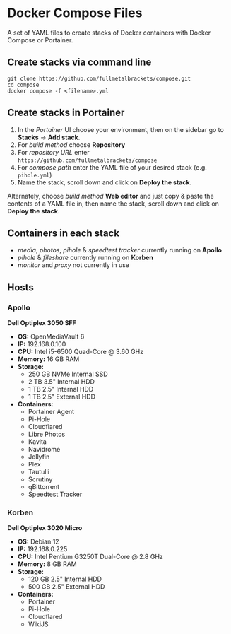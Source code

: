 # Docker Compose Files

A set of YAML files to create stacks of Docker containers with Docker Compose or Portainer.

## Create stacks via command line

```
git clone https://github.com/fullmetalbrackets/compose.git
cd compose
docker compose -f <filename>.yml
```

## Create stacks in Portainer

1. In the _Portainer_ UI choose your environment, then on the sidebar go to **Stacks** -> **Add stack**.
2. For _build method_ choose **Repository**
3. For _repository URL_ enter `https://github.com/fullmetalbrackets/compose`
4. For _compose path_ enter the YAML file of your desired stack (e.g. `pihole.yml`)
5. Name the stack, scroll down and click on **Deploy the stack**.

Alternately, choose _build method_ **Web editor** and just copy & paste the contents of a YAML file in, then name the stack, scroll down and click on **Deploy the stack**.

## Containers in each stack

- _media_, _photos_, _pihole_ & _speedtest tracker_ currently running on **Apollo**
- _pihole_ & _fileshare_ currently running on **Korben**
- _monitor_ and _proxy_ not currently in use

## Hosts

### Apollo

**Dell Optiplex 3050 SFF**

- **OS:** OpenMediaVault 6
- **IP:** 192.168.0.100
- **CPU:** Intel i5-6500 Quad-Core @ 3.60 GHz
- **Memory:** 16 GB RAM
- **Storage:**
  - 250 GB NVMe Internal SSD
  - 2 TB 3.5" Internal HDD
  - 1 TB 2.5" Internal HDD
  - 1 TB 2.5" External HDD
- **Containers:**
  - Portainer Agent
  - Pi-Hole
  - Cloudflared
  - Libre Photos
  - Kavita
  - Navidrome
  - Jellyfin
  - Plex
  - Tautulli
  - Scrutiny
  - qBittorrent
  - Speedtest Tracker

### Korben

**Dell Optiplex 3020 Micro**

- **OS:** Debian 12
- **IP:** 192.168.0.225
- **CPU:** Intel Pentium G3250T Dual-Core @ 2.8 GHz
- **Memory:** 8 GB RAM
- **Storage:**
  - 120 GB 2.5" Internal HDD
  - 500 GB 2.5" External HDD
- **Containers:**
  - Portainer
  - Pi-Hole
  - Cloudflared
  - WikiJS
